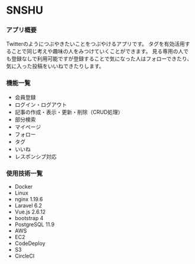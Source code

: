 # SNSHU
### アプリ概要
Twitterのようにつぶやきたいことをつぶやけるアプリです。
タグを有効活用することで同じ考えや趣味の人をみつけていくことができます。
見る専用の人でも登録なしで利用可能ですが登録することで気になった人はフォローできたり、気に入った投稿をいいねできたりします。

### 機能一覧
- 会員登録
- ログイン・ログアウト
- 記事の作成・表示・更新・削除（CRUD処理）
- 部分検索
- マイページ
- フォロー
- タグ
- いいね
- レスポンシブ対応

### 使用技術一覧
- Docker
- Linux
- nginx 1.19.6
- Laravel 6.2
- Vue.js 2.6.12
- bootstrap 4
- PostgreSQL 11.9
- AWS
- EC2
- CodeDeploy
- S3
- CircleCI
